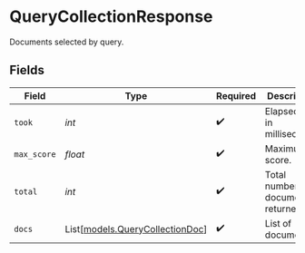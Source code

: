 # QueryCollectionResponse

Documents selected by query.


## Fields

| Field                                                              | Type                                                               | Required                                                           | Description                                                        |
| ------------------------------------------------------------------ | ------------------------------------------------------------------ | ------------------------------------------------------------------ | ------------------------------------------------------------------ |
| `took`                                                             | *int*                                                              | :heavy_check_mark:                                                 | Elapsed time in milliseconds.                                      |
| `max_score`                                                        | *float*                                                            | :heavy_check_mark:                                                 | Maximum score.                                                     |
| `total`                                                            | *int*                                                              | :heavy_check_mark:                                                 | Total number of documents returned.                                |
| `docs`                                                             | List[[models.QueryCollectionDoc](../models/querycollectiondoc.md)] | :heavy_check_mark:                                                 | List of documents.                                                 |